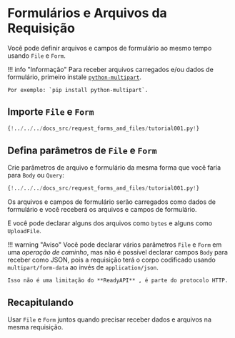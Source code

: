 # Formulários e Arquivos da Requisição

Você pode definir arquivos e campos de formulário ao mesmo tempo usando `File` e `Form`.

!!! info "Informação"
    Para receber arquivos carregados e/ou dados de formulário, primeiro instale <a href="https://andrew-d.github.io/python-multipart/" class="external-link" target="_blank">`python-multipart`</a>.

    Por exemplo: `pip install python-multipart`.


## Importe `File` e `Form`

```Python hl_lines="1"
{!../../../docs_src/request_forms_and_files/tutorial001.py!}
```

## Defina parâmetros de `File` e `Form`

Crie parâmetros de arquivo e formulário da mesma forma que você faria para `Body` ou `Query`:

```Python hl_lines="8"
{!../../../docs_src/request_forms_and_files/tutorial001.py!}
```

Os arquivos e campos de formulário serão carregados como dados de formulário e você receberá os arquivos e campos de formulário.

E você pode declarar alguns dos arquivos como `bytes` e alguns como `UploadFile`.

!!! warning "Aviso"
    Você pode declarar vários parâmetros `File` e `Form` em uma *operação de caminho*, mas não é possível declarar campos `Body` para receber como JSON, pois a requisição terá o corpo codificado usando `multipart/form-data` ao invés de `application/json`.

    Isso não é uma limitação do **ReadyAPI** , é parte do protocolo HTTP.

## Recapitulando

Usar `File` e `Form` juntos quando precisar receber dados e arquivos na mesma requisição.
